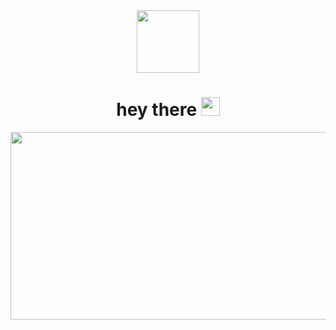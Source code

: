 <div id="header" align="center">
  <img src="https://media.giphy.com/media/NbFbJWxIqbUg1W3L2J/giphy.gif" width="100"/>
</div>
<h1>
  <div align="center">
    hey there
    <img src="https://media.giphy.com/media/hvRJCLFzcasrR4ia7z/giphy.gif" width="30"/>
  </div>
</h1>
<div align="center">
  <img src="https://media.giphy.com/media/dWesBcTLavkZuG35MI/giphy.gif" width="600" height="300"/>
</div>
